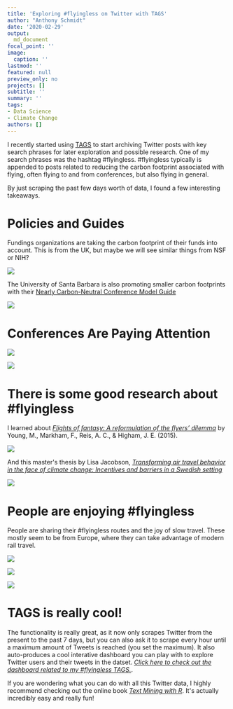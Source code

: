 ```yaml
---
title: 'Exploring #flyingless on Twitter with TAGS'
author: "Anthony Schmidt"
date: '2020-02-29'
output:
  md_document
focal_point: ''
image:
  caption: ''
lastmod: ''
featured: null
preview_only: no
projects: []
subtitle: ''
summary: ''
tags:
- Data Science
- Climate Change
authors: []
---
```


I recently started using [TAGS](https://tags.hawksey.info/) to start archiving Twitter posts with key search phrases for later exploration and possible research. One of my search phrases was the hashtag #flyingless. #flyingless typically is appended to posts related to reducing the carbon footprint associated with flying, often flying to and from conferences, but also flying in general.

By just scraping the past few days worth of data, I found a few interesting takeaways.

# Policies and Guides

Fundings organizations are taking the carbon footprint of their funds into account. This is from the UK, but maybe we will see similar things from NSF or NIH?

[![](1232612369265721345.png)](https://twitter.com/jamesryle/status/1232612369265721345)

The University of Santa Barbara is also promoting smaller carbon footprints with their [Nearly Carbon-Neutral Conference Model Guide](http://hiltner.english.ucsb.edu/index.php/ncnc-guide/)

[![](1233111821495754752.png)](https://twitter.com/EINS78/status/1233111821495754752)

# Conferences Are Paying Attention

[![](1230871054387687424.png)](https://twitter.com/AntoniaSladek/status/1230871054387687424)


[![](1232408500178956290.png)](https://twitter.com/sachbon/status/1232408500178956290)


# There is some good research about #flyingless

I learned about [*Flights of fantasy: A reformulation of the flyers’ dilemma*](https://openresearch-repository.anu.edu.au/bitstream/1885/13949/1/Young%20et%20al%20Flights%20of%20Fantasy%202015.pdf) by Young, M., Markham, F., Reis, A. C., & Higham, J. E. (2015).

[![](1233391406820904960.png)](httpstwitter.comTheGroundedProjstatus1233391406820904960)

And this master's thesis by Lisa Jacobson, [*Transforming air travel behavior
in the face of climate change: Incentives and barriers in a Swedish setting*](http://www.diva-portal.org/smash/get/diva2:1221346/FULLTEXT01.pdf)

[![](1233771519433695232.png)](http://twitter.com/KA_Nicholas/statuses/1233771519433695232)

# People are enjoying #flyingless

People are sharing their #flyingless routes and the joy of slow travel. These mostly seem to be from Europe, where they can take advantage of modern rail travel. 

[![](1231234246444015619.png)](https://twitter.com/bestdeadends/status/1231234246444015619)

[![](1231490161739018240.png)](http://twitter.com/steinarhoiback/statuses/1231490161739018240)

[![](1232347841886072834.png)](http://twitter.com/SlowTravelStays/statuses/1232347841886072834)

# TAGS is really cool!

The functionality is really great, as it now only scrapes Twitter from the present to the past 7 days, but you can also ask it to scrape every hour until a maximum amount of Tweets is reached (you set the maximum). It also auto-produces a cool interative dashboard you can play with to explore Twitter users and their tweets in the datset. [*Click here to check out the dashboard related to my #flyingless TAGS.*](https://hawksey.info/tagsexplorer/?key=1CrSy6fhs9x9cadgMLjPJuzfh5C7c5G3_3AMVRiwd1EM&gid=400689247).

If you are wondering what you can do with all this Twitter data, I highly recommend checking out the online book [*Text Mining with R*](https://www.tidytextmining.com/). It's actually incredibly easy and really fun!
